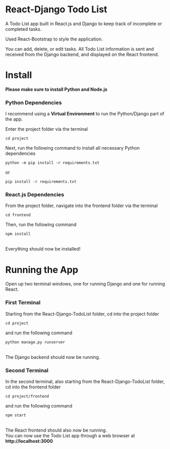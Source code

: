 # React-Django Todo List
A Todo List app built in React.js and Django to keep track of incomplete or completed tasks.

Used React-Bootstrap to style the application.

You can add, delete, or edit tasks. All Todo List information is sent and received from the Django backend,
and displayed on the React frontend.

# Install
**Please make sure to install Python and Node.js**

### Python Dependencies
I recommend using a **Virtual Environment** to run the Python/Django part of the app.

Enter the project folder via the terminal
```
cd project
```

Next, run the following command to install all necessary Python dependencies
```
python -m pip install -r requirements.txt
```

or 
```
pip install -r requirements.txt
```

### React.js Dependencies
From the project folder, navigate into the frontend folder via the terminal
```
cd frontend
```

Then, run the following command
```
npm install
```
\
Everything should now be installed!

# Running the App
Open up two terminal windows, one for running Django and one for running React.

### First Terminal
Starting from the React-Django-TodoList folder, cd into the project folder
```
cd project
```

and run the following command
```
python manage.py runserver
```
\
The Django backend should now be running.

### Second Terminal
In the second terminal, also starting from the React-Django-TodoList folder, cd into the frontend folder
```
cd project/frontend
```

and run the following command
```
npm start
```
\
The React frontend should also now be running.
\
You can now use the Todo List app through a web browser at **http://localhost:3000**

